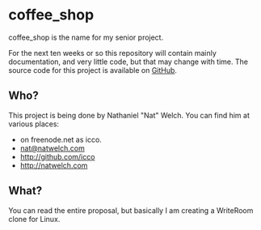 # coffee_shop

coffee_shop is the name for my senior project.

For the next ten weeks or so this repository will contain mainly documentation,
and very little code, but that may change with time. The source code for this
project is available on [GitHub](http://github.com/icco/coffee_shop).

## Who?

This project is being done by Nathaniel "Nat" Welch. You can find him at various places:

 * on freenode.net as icco.
 * <nat@natwelch.com>
 * <http://github.com/icco>
 * <http://natwelch.com>

## What? 

You can read the entire proposal, but basically I am creating a WriteRoom clone for Linux.



